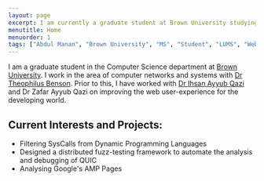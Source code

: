 ```yaml
---
layout: page
excerpt: I am currently a graduate student at Brown University studying Computer Science. I am also part of Brown University Systems Research Group, with a focus on developing tools and systems to understand and improve the performance of the existing systems (like webpages or QUIC protocol). My interests revolve around computer networks, distributed systems and software development.
menutitle: Home
menuorder: 1
tags: ["Abdul Manan", "Brown University", "MS", "Student", "LUMS", "Web Performance"]
---
```


I am a graduate student in the Computer Science department at <a href="https://www.brown.edu">Brown University</a>. I work in the area of computer networks and systems with <a href="https://cs.brown.edu/~tab">Dr Theophilus Benson</a>. Prior to this, I have worked with <a href="https://web.lums.edu.pk/~ihsan/">Dr Ihsan Ayyub Qazi</a> and <a>Dr Zafar Ayyub Qazi</a> on improving the web user-experience for the developing world.

## Current Interests and Projects:

- Filtering SysCalls from Dynamic Programming Languages
- Designed a distributed fuzz-testing framework to automate the analysis and debugging of QUIC
- Analysing Google's AMP Pages
